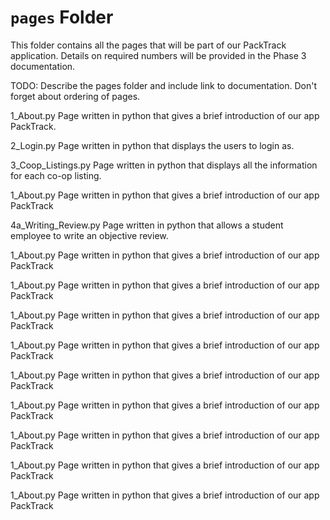# `pages` Folder

This folder contains all the pages that will be part of our PackTrack application. Details on required numbers will be provided in the Phase 3 documentation.

TODO: Describe the pages folder and include link to documentation. Don't forget about ordering of pages.

1_About.py
Page written in python that gives a brief introduction of our app PackTrack.

2_Login.py
Page written in python that displays the users to login as.

3_Coop_Listings.py
Page written in python that displays all the information for each co-op listing.

1_About.py
Page written in python that gives a brief introduction of our app PackTrack

4a_Writing_Review.py
Page written in python that allows a student employee to write an objective review.

1_About.py
Page written in python that gives a brief introduction of our app PackTrack

1_About.py
Page written in python that gives a brief introduction of our app PackTrack

1_About.py
Page written in python that gives a brief introduction of our app PackTrack

1_About.py
Page written in python that gives a brief introduction of our app PackTrack

1_About.py
Page written in python that gives a brief introduction of our app PackTrack

1_About.py
Page written in python that gives a brief introduction of our app PackTrack

1_About.py
Page written in python that gives a brief introduction of our app PackTrack

1_About.py
Page written in python that gives a brief introduction of our app PackTrack

1_About.py
Page written in python that gives a brief introduction of our app PackTrack